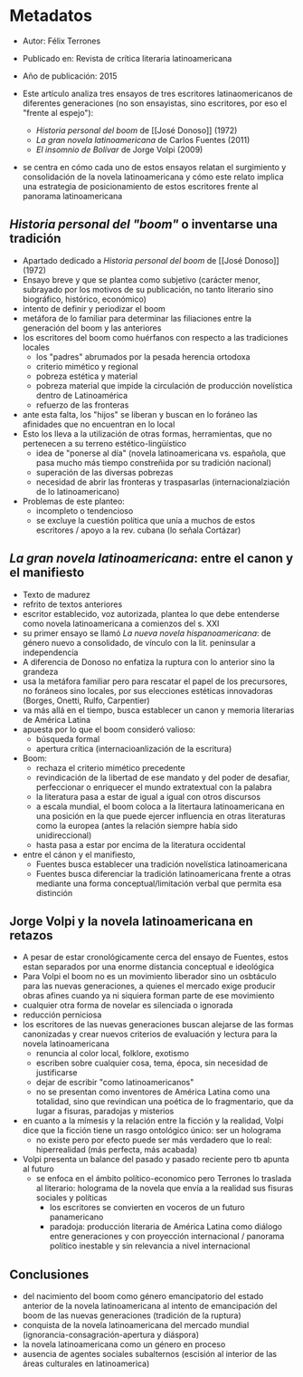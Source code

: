 # Metadatos
- Autor: Félix Terrones
- Publicado en: Revista de crítica literaria latinoamericana 
- Año de publicación: 2015

- Este artículo analiza tres ensayos de tres escritores latinaomericanos de diferentes generaciones (no son ensayistas, sino escritores, por eso el "frente al espejo"):
	- *Historia personal del boom* de [[José Donoso]] (1972)
	- *La gran novela latinoamericana* de Carlos Fuentes (2011)
	- *El insomnio de Bolívar* de Jorge Volpi (2009)
- se centra en cómo cada uno de estos ensayos relatan el surgimiento y consolidación de la novela latinoamericana y cómo este relato implica una estrategia de posicionamiento de estos escritores frente al panorama latinoamericana

## *Historia personal del "boom"* o inventarse una tradición 
- Apartado dedicado a *Historia personal del boom* de [[José Donoso]] (1972)
- Ensayo breve y que se plantea como subjetivo (carácter menor, subrayado por los motivos de su publicación, no tanto literario sino biográfico, histórico, económico)
- intento de definir y periodizar el boom
- metáfora de lo familiar para determinar las filiaciones entre la generación del boom y las anteriores
- los escritores del boom como huérfanos con respecto a las tradiciones locales
	- los "padres" abrumados por la pesada herencia ortodoxa 
	- criterio mimético y regional
	- pobreza estética y material
	- pobreza material que impide la circulación de producción novelística dentro de Latinoamérica
	- refuerzo de las fronteras
- ante esta falta, los "hijos" se liberan y buscan en lo foráneo las afinidades que no encuentran en lo local
- Esto los lleva a la utilización de otras formas, herramientas, que no pertenecen a su terreno estético-lingüístico
	-	idea de "ponerse al día" (novela latinoamericana vs. española, que pasa mucho más tiempo constreñida por su tradición nacional)
	-	superación de las diversas pobrezas
	-	necesidad de abrir las fronteras y traspasarlas (internacionalziación de lo latinoamericano)
- Problemas de este planteo:
	- incompleto o tendencioso
	- se excluye la cuestión política que unía a muchos de estos escritores / apoyo a la rev. cubana (lo señala Cortázar) 

## *La gran novela latinoamericana*:  entre el canon y el manifiesto

- Texto de madurez
- refrito de textos anteriores
- escritor establecido, voz autorizada, plantea lo que debe entenderse como novela latinoamericana a comienzos del s. XXI
- su primer ensayo se llamó *La nueva novela hispanoamericana*: de género nuevo a consolidado, de vínculo con la lit. peninsular a independencia 
- A diferencia de Donoso no enfatiza la ruptura con lo anterior sino la grandeza
- usa la metáfora familiar pero para rescatar el papel de los precursores, no foráneos sino locales, por sus elecciones estéticas innovadoras (Borges, Onetti, Rulfo, Carpentier)
- va más allá en el tiempo, busca establecer un canon y memoria literarias de América Latina
- apuesta por lo que el boom consideró valioso:
	- búsqueda formal
	- apertura crítica (internacioanlización de la escritura)
- Boom:
	- rechaza el criterio mimético precedente
	- revindicación de la libertad de ese mandato y del poder de desafiar, perfeccionar o enriquecer el mundo extratextual con la palabra
	- la literatura pasa a estar de igual a igual con otros discursos
	- a escala mundial, el boom coloca a la litertaura latinoamericana en una posición en la que puede ejercer influencia en otras literaturas como la europea (antes la relación siempre había sido unidireccional)
	- hasta pasa a estar por encima de la literatura occidental
- entre el cánon y el manifiesto, 
	- Fuentes busca establecer una tradición novelística latinoamericana
	- Fuentes busca diferenciar la tradición latinoamericana frente a otras mediante una forma conceptual/limitación verbal que permita esa distinción

## Jorge Volpi y la novela latinoamericana en retazos

- A pesar de estar cronológicamente cerca del ensayo de Fuentes, estos estan separados por una enorme distancia conceptual e ideológica
- Para Volpi el boom no es un movimiento liberador sino un osbtáculo para las nuevas generaciones, a quienes el mercado exige producir obras afines cuando ya ni siquiera forman parte de ese movimiento
- cualquier otra forma de novelar es silenciada o ignorada
- reducción perniciosa
- los escritores de las nuevas generaciones buscan alejarse de las formas canonizadas y crear nuevos criterios de evaluación y lectura para la novela latinoamericana
	- renuncia al color local, folklore, exotismo
	- escriben sobre cualquier cosa, tema, época, sin necesidad de justificarse
	- dejar de escribir "como latinoamericanos"
	- no se presentan como inventores de América Latina como una totalidad, sino que revindican una poética de lo fragmentario, que da lugar a fisuras, paradojas y misterios
- en cuanto a la mímesis y la relación entre la ficción y la realidad, Volpi dice que la ficción tiene un rasgo ontológico único: ser un holograma
	- no existe pero por efecto puede ser más verdadero que lo real: hiperrealidad (más perfecta, más acabada)
- Volpi presenta un balance del pasado y pasado reciente pero tb apunta al futuro
	- se enfoca en el ámbito político-economico pero Terrones lo traslada al literario: holograma de la novela que envía a la realidad sus fisuras sociales y políticas
		- los escritores se convierten en voceros de un futuro panamericano
		- paradoja: producción literaria de América Latina como diálogo entre generaciones y con proyección internacional / panorama político inestable y sin relevancia a nivel internacional

## Conclusiones
- del nacimiento del boom como género emancipatorio del estado anterior de la novela latinoamericana al intento de emancipación del boom de las nuevas generaciones (tradición de la ruptura)
- conquista de la novela latinoamericana del mercado mundial (ignorancia-consagración-apertura y diáspora)
- la novela latinoamericana como un género en proceso
- ausencia de agentes sociales subalternos (escisión al interior de las áreas culturales en latinoamerica)